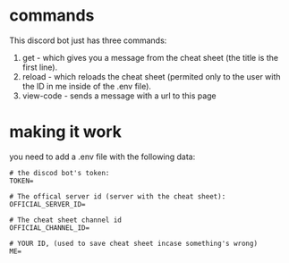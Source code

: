 # commands
This discord bot just has three commands:
1. get - which gives you a message from the cheat sheet (the title is the first line).
2. reload - which reloads the cheat sheet (permited only to the user with the ID in me inside of the .env file).
3. view-code - sends a message with a url to this page

# making it work
you need to add a .env file with the following data:
```
# the discod bot's token:
TOKEN=

# The offical server id (server with the cheat sheet):
OFFICIAL_SERVER_ID=

# The cheat sheet channel id
OFFICIAL_CHANNEL_ID=

# YOUR ID, (used to save cheat sheet incase something's wrong)
ME=
```

